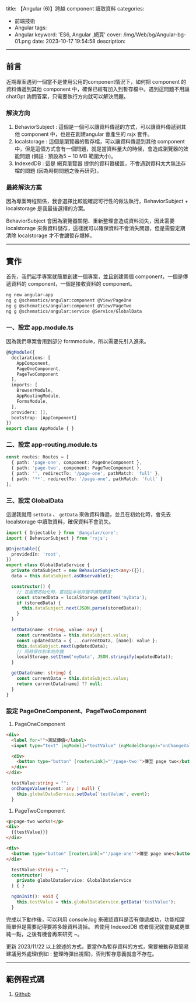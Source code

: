 title: 【Angular (6)】跨越 component 讀取資料
categories:
  - 前端技術
  - Angular
tags:
  - Angular
keyword: 'ES6, Angular ,網頁'
cover: /img/Web/bg/Angular-bg-01.png
date: 2023-10-17 19:54:58
description:
---

## 前言
近期專案遇到一個當不是使用公用的component情況下，如何把 component 的資料傳遞到其他 component 中，確保已經有加入到暫存檔中。遇到這問題不用讓chatGpt 詢問答案，只需要執行方向就可以解決問題。

### 解決方向
1. BehaviorSubject : 這個是一個可以讓資料傳遞的方式，可以讓資料傳遞到其他 component 中，也是在創建angular 會產生的 rsjx 套件。
2. localstorage : 這個是瀏覽器的暫存檔，可以讓資料傳遞到其他 component 中，但是這個方式會有一個問題，就是當資料量大的時候，會造成瀏覽器的效能問題 (備註 : 預設為5 ~ 10 MB 範圍大小)。
3. IndexedDB : 這是 網頁瀏覽器 提供的資料暫緩區，不會遇到資料太大無法存檔的問題 (因為時間問題之後再研究)。


### 最終解決方案
因為專案時程關係，我會選擇比較能確認可行性的做法執行，BehaviorSubject + localstorage 是我最後選擇的方案。

BehaviorSubject 會因為瀏覽器關閉、重新整理會造成資料消失，因此需要 localstorage 來做資料儲存，這樣就可以確保資料不會消失問題，但是需要定期清除 localstorage 才不會讓暫存爆掉。

---

## 實作
首先，我們起手專案就簡單創建一個專案，並且創建兩個 component，一個是傳遞資料的 component，一個是接收資料的 component。

```bash
ng new angular-app
ng g @schematics/angular:component @View/PageOne
ng g @schematics/angular:component @View/PageTwo
ng g @schematics/angular:service @Service/GlobalData
```

### 一、設定 app.module.ts
因為我們專案會用到部分 formmodule，所以需要先引入進來。

```typescript
@NgModule({
  declarations: [
    AppComponent,
    PageOneComponent,
    PageTwoComponent
  ],
  imports: [
    BrowserModule,
    AppRoutingModule,
    FormsModule,
  ],
  providers: [],
  bootstrap: [AppComponent]
})
export class AppModule { }
```

### 二、設定 app-routing.module.ts
```typescript
const routes: Routes = [
  { path: 'page-one', component: PageOneComponent },
  { path: 'page-two', component: PageTwoComponent },
  { path: '', redirectTo: '/page-one', pathMatch: 'full' },
  { path: '**', redirectTo: '/page-one', pathMatch: 'full' }
];
```

### 三、設定 GlobalData
這邊我就用 ```setData``` 、 ```getData``` 來做資料傳遞，並且在初始化時，會先去 localstorage 中讀取資料，確保資料不會消失。

```ts
import { Injectable } from '@angular/core';
import { BehaviorSubject } from 'rxjs';

@Injectable({
  providedIn: 'root',
})
export class GlobalDataService {
  private dataSubject = new BehaviorSubject<any>({});
  data = this.dataSubject.asObservable();

  constructor() {
    // 在服務初始化時，嘗試從本地存儲中讀取數據
    const storedData = localStorage.getItem('myData');
    if (storedData) {
      this.dataSubject.next(JSON.parse(storedData));
    }
  }

  setData(name: string, value: any) {
    const currentData = this.dataSubject.value;
    const updatedData = { ...currentData, [name]: value };
    this.dataSubject.next(updatedData);
    // 同時保存到本地存儲
    localStorage.setItem('myData', JSON.stringify(updatedData));
  }

  getData(name: string) {
    const currentData = this.dataSubject.value;
    return currentData[name] ?? null;
  }
}
```

### 設定 PageOneComponent、PageTwoComponent
1. PageOneComponent

```html
<div>
  <label for="">測試傳值</label>
  <input type="text" [ngModel]="testValue" (ngModelChange)="onChangeValue($event)" >

  <div>
    <button type="button" [routerLink]="'/page-two'">傳至 page two</button>
  </div>
</div>
```

```ts
  testValue:string = "";
  onChangeValue(event: any | null) {
    this.globalDataService.setData('testValue', event);
  }
```

1. PageTwoComponent

```html
<p>page-two works!</p>
<div>
  {{testValue}}}
</div>

<div>
  <button type="button" [routerLink]="'/page-one'">傳至 page one</button>
</div>
```

```ts
  testValue:string = "";
  constructor(
    private globalDataService: GlobalDataService
  ) { }

  ngOnInit(): void {
    this.testValue = this.globalDataService.getData('testValue');
  }
```

完成以下動作後，可以利用 console.log 來確認資料是否有傳遞成功，功能相當簡單但是需要記得要將多餘資料清掉。
若使用 IndexedDB 或者情況就會變成更單純一點，之後有機會再來研究 ~。

更新 2023/11/22
以上敘述的方式，要當作為暫存資料的方式，需要被動存取簡易建議另外處理(例如 : 整理時彈出視窗)，否則暫存意義就會不存在。

---
## 範例程式碼
1. [Github](https://github.com/JontCont/angular-storage)
